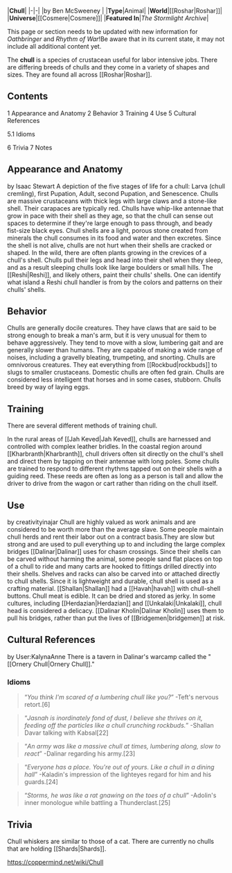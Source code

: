 |**Chull**|
|-|-|
|by  Ben McSweeney |
|**Type**|Animal|
|**World**|[[Roshar\|Roshar]]|
|**Universe**|[[Cosmere\|Cosmere]]|
|**Featured In**|*The Stormlight Archive*|

This page or section needs to be updated with new information for *Oathbringer* and *Rhythm of War*!Be aware that in its current state, it may not include all additional content yet.

The **chull** is a species of crustacean useful for labor intensive jobs. There are differing breeds of chulls and they come in a variety of shapes and sizes. They are found all across [[Roshar\|Roshar]].

## Contents

1 Appearance and Anatomy
2 Behavior
3 Training
4 Use
5 Cultural References

5.1 Idioms


6 Trivia
7 Notes


## Appearance and Anatomy
 by  Isaac Stewart  A depiction of the five stages of life for a chull: Larva (chull cremling), first Pupation, Adult, second Pupation, and Senescence.
Chulls are massive crustaceans with thick legs with large claws and a stone-like shell. Their carapaces are typically red. Chulls have whip-like antennae that grow in pace with their shell as they age, so that the chull can sense out spaces to determine if they're large enough to pass through, and beady fist-size black eyes.
Chull shells are a light, porous stone created from minerals the chull consumes in its food and water and then excretes.
Since the shell is not alive, chulls are not hurt when their shells are cracked or shaped. In the wild, there are often plants growing in the crevices of a chull's shell. Chulls pull their legs and head into their shell when they sleep, and as a result sleeping chulls look like large boulders or small hills.
The [[Reshi\|Reshi]], and likely others, paint their chulls' shells. One can identify what island a Reshi chull handler is from by the colors and patterns on their chulls' shells.

## Behavior
Chulls are generally docile creatures. They have claws that are said to be strong enough to break a man's arm, but it is very unusual for them to behave aggressively. They tend to move with a slow, lumbering gait and are generally slower than humans.
They are capable of making a wide range of noises, including a gravelly bleating, trumpeting, and snorting.
Chulls are omnivorous creatures. They eat everything from [[Rockbud\|rockbuds]] to slugs to smaller crustaceans. Domestic chulls are often fed grain.
Chulls are considered less intelligent that horses and in some cases, stubborn.
Chulls breed by way of laying eggs.

## Training
There are several different methods of training chull.

In the rural areas of [[Jah Keved\|Jah Keved]], chulls are harnessed and controlled with complex leather bridles.
In the coastal region around [[Kharbranth\|Kharbranth]], chull drivers often sit directly on the chull's shell and direct them by tapping on their antennae with long poles.
Some chulls are trained to respond to different rhythms tapped out on their shells with a guiding reed. These reeds are often as long as a person is tall and allow the driver to drive from the wagon or cart rather than riding on the chull itself.
## Use
 by  creativityinajar 
Chull are highly valued as work animals and are considered to be worth more than the average slave. Some people maintain chull herds and rent their labor out on a contract basis.They are slow but strong and are used to pull everything up to and including the large complex bridges [[Dalinar\|Dalinar]] uses for chasm crossings. Since their shells can be carved without harming the animal, some people sand flat places on top of a chull to ride and many carts are hooked to fittings drilled directly into their shells. Shelves and racks can also be carved into or attached directly to chull shells.
Since it is lightweight and durable, chull shell is used as a crafting material. [[Shallan\|Shallan]] had a [[Havah\|havah]] with chull-shell buttons.
Chull meat is edible. It can be dried and stored as jerky. In some cultures, including [[Herdazian\|Herdazian]] and [[Unkalaki\|Unkalaki]], chull head is considered a delicacy.
[[Dalinar Kholin\|Dalinar Kholin]] uses them to pull his bridges, rather than put the lives of [[Bridgemen\|bridgemen]] at risk.

## Cultural References
 by User:KalynaAnne
There is a tavern in Dalinar's warcamp called the "[[Ornery Chull\|Ornery Chull]]."

### Idioms
>“*You think I'm scared of a lumbering chull like you?*”
\-Teft's nervous retort.[6]


>“*Jasnah is inordinately fond of dust, I believe she thrives on it, feeding off the particles like a chull crunching rockbuds.*”
\-Shallan Davar talking with Kabsal[22]


>“*An army was like a massive chull at times, lumbering along, slow to react*”
\-Dalinar regarding his army.[23]


>“*Everyone has a place. You're out of yours. Like a chull in a dining hall*”
\-Kaladin's impression of the lighteyes regard for him and his guards.[24]


>“*Storms, he was like a rat gnawing on the toes of a chull*”
\-Adolin's inner monologue while battling a Thunderclast.[25]


## Trivia
Chull whiskers are similar to those of a cat.
There are currently no chulls that are holding [[Shards\|Shards]].


https://coppermind.net/wiki/Chull